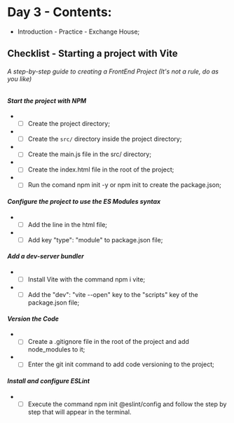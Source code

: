# Day 3 - Contents: 

* Introduction - Practice - Exchange House; 

## Checklist - Starting a project with Vite

###### *A step-by-step guide to creating a FrontEnd Project (It's not a rule, do as you like)*

#### *Start the project with NPM*
* - [ ] Create the project directory; 
* - [ ] Create the `src/` directory inside the project directory; 
* - [ ] Create the main.js file in the src/ directory; 
* - [ ] Create the index.html file in the root of the project; 
* - [ ] Run the comand npm init -y or npm init to create the package.json; 

#### *Configure the project to use the ES Modules syntax*
* - [ ] Add the line <script type="module" src="./src/main.js"></script> in the html file; 
* - [ ] Add key "type": "module" to package.json file; 

#### *Add a dev-server bundler*
* - [ ] Install Vite with the command npm i vite; 
* - [ ] Add the "dev": "vite --open" key to the "scripts" key of the package.json file; 

#### *Version the Code*
* - [ ] Create a .gitignore file in the root of the project and add node_modules to it; 
* - [ ] Enter the git init command to add code versioning to the project; 

#### *Install and configure ESLint*
* - [ ] Execute the command npm init @eslint/config and follow the step by step that will appear in the terminal. 
